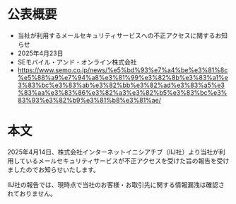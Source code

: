 # 公表概要
- 当社が利用するメールセキュリティサービスへの不正アクセスに関するお知らせ
- 2025年4月23日
- SEモバイル・アンド・オンライン株式会社
- https://www.semo.co.jp/news/%e5%bd%93%e7%a4%be%e3%81%8c%e5%88%a9%e7%94%a8%e3%81%99%e3%82%8b%e3%83%a1%e3%83%bc%e3%83%ab%e3%82%bb%e3%82%ad%e3%83%a5%e3%83%aa%e3%83%86%e3%82%a3%e3%82%b5%e3%83%bc%e3%83%93%e3%82%b9%e3%81%b8%e3%81%ae/

# 本文
2025年4月14日、株式会社インターネットイニシアチブ（IIJ社）より当社が利用しているメールセキュリティサービスが不正アクセスを受けた旨の報告を受けましたのでお知らせいたします。

IIJ社の報告では、現時点で当社のお客様・お取引先に関する情報漏洩は確認されておりません。
